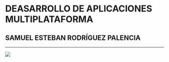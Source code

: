 <h1>DEASARROLLO DE APLICACIONES MULTIPLATAFORMA</h1>
<h2>SAMUEL ESTEBAN RODRÍGUEZ PALENCIA</h2>
<hr>
<a href="https://educamosclm.castillalamancha.es/"><img src="https://encrypted-tbn0.gstatic.com/images?q=tbn:ANd9GcTABp_WfqgoTilM-BQymiPtBfkc679QzH_gLA&s"></a>

<!--
**SAMUEL123-rtx/SAMUEL123-rtx** is a ✨ _special_ ✨ repository because its `README.md` (this file) appears on your GitHub profile.

Here are some ideas to get you started:

- 🔭 I’m currently working on ...
- 🌱 I’m currently learning ...
- 👯 I’m looking to collaborate on ...
- 🤔 I’m looking for help with ...
- 💬 Ask me about ...
- 📫 How to reach me: ...
- 😄 Pronouns: ...
- ⚡ Fun fact: ...
-->
